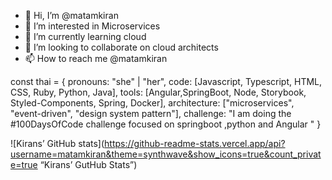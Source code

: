 - 👋 Hi, I’m @matamkiran
- 👀 I’m interested in Microservices
- 🌱 I’m currently learning cloud
- 💞️ I’m looking to collaborate on cloud architects
- 📫 How to reach me @matamkiran

<!---
matamkiran/matamkiran is a ✨ special ✨ repository because its `README.md` (this file) appears on your GitHub profile.
You can click the Preview link to take a look at your changes.
--->
const thai = {
  pronouns: "she" | "her",
  code: [Javascript, Typescript, HTML, CSS, Ruby, Python, Java],
  tools: [Angular,SpringBoot, Node, Storybook, Styled-Components, Spring, Docker],
  architecture: ["microservices", "event-driven", "design system pattern"],
 challenge: "I am doing the #100DaysOfCode challenge focused on springboot ,python and Angular "
}


![Kirans’ GitHub stats](https://github-readme-stats.vercel.app/api?username=matamkiran&theme=synthwave&show_icons=true&count_private=true “Kirans’ GutHub Stats”)

